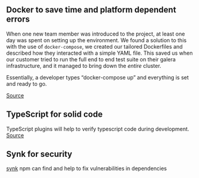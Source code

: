 ## Docker to save time and platform dependent errors
When one new team member was introduced to the project, at least one day was spent on setting up the environment. We found a solution to this with the use of `docker-compose`, we created our tailored Dockerfiles and described how they interacted with a simple YAML file. This saved us when our customer tried to run the full end to end test suite on their galera infrastructure, and it managed to bring down the *entire* cluster.

Essentially, a developer types “docker-compose up” and everything is set and ready to go. 

[Source](https://medium.com/the-node-js-collection/lessons-learned-one-year-with-node-js-and-the-enterprise-49f1adabf14a)

## TypeScript for solid code
TypeScript plugins will help to verify typescript code during development.
[Source](https://medium.com/the-node-js-collection/lessons-learned-one-year-with-node-js-and-the-enterprise-49f1adabf14a)

## Synk for security
[synk](https://snyk.io/) npm can find and help to fix vulnerabilities in dependencies
